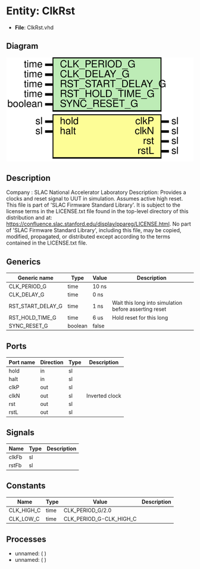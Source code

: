 # Entity: ClkRst

- **File**: ClkRst.vhd
## Diagram

![Diagram](ClkRst.svg "Diagram")
## Description

Company    : SLAC National Accelerator Laboratory
Description: Provides a clocks and reset signal to UUT in simulation.
             Assumes active high reset.
This file is part of 'SLAC Firmware Standard Library'.
It is subject to the license terms in the LICENSE.txt file found in the
top-level directory of this distribution and at:
   https://confluence.slac.stanford.edu/display/ppareg/LICENSE.html.
No part of 'SLAC Firmware Standard Library', including this file,
may be copied, modified, propagated, or distributed except according to
the terms contained in the LICENSE.txt file.
## Generics

| Generic name      | Type    | Value | Description                                           |
| ----------------- | ------- | ----- | ----------------------------------------------------- |
| CLK_PERIOD_G      | time    | 10 ns |                                                       |
| CLK_DELAY_G       | time    | 0 ns  |                                                       |
| RST_START_DELAY_G | time    | 1 ns  | Wait this long into simulation before asserting reset |
| RST_HOLD_TIME_G   | time    | 6 us  | Hold reset for this long                              |
| SYNC_RESET_G      | boolean | false |                                                       |
## Ports

| Port name | Direction | Type | Description    |
| --------- | --------- | ---- | -------------- |
| hold      | in        | sl   |                |
| halt      | in        | sl   |                |
| clkP      | out       | sl   |                |
| clkN      | out       | sl   | Inverted clock |
| rst       | out       | sl   |                |
| rstL      | out       | sl   |                |
## Signals

| Name  | Type | Description |
| ----- | ---- | ----------- |
| clkFb | sl   |             |
| rstFb | sl   |             |
## Constants

| Name       | Type | Value                    | Description |
| ---------- | ---- | ------------------------ | ----------- |
| CLK_HIGH_C | time |  CLK_PERIOD_G/2.0        |             |
| CLK_LOW_C  | time |  CLK_PERIOD_G-CLK_HIGH_C |             |
## Processes
- unnamed: (  )
- unnamed: (  )
